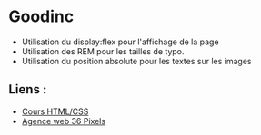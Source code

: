 # Goodinc

* Utilisation du display:flex pour l'affichage de la page
* Utilisation des REM pour les tailles de typo.
* Utilisation du position absolute pour les textes sur les images

## Liens :

* [Cours HTML/CSS](https://cours.36px.fr/)
* [Agence web 36 Pixels](https://www.36pixels.fr)
